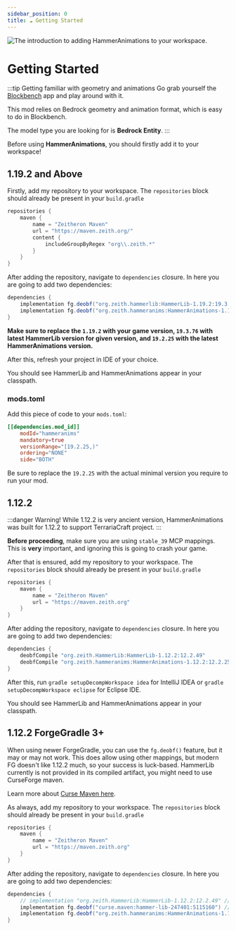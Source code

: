 ```yaml
---
sidebar_position: 0
title: ☁️ Getting Started
---
```


![The introduction to adding HammerAnimations to your workspace.](https://assets.zeith.org/logos/hammer-animations.png)
# Getting Started

:::tip Getting familiar with geometry and animations
Go grab yourself the [Blockbench](https://www.blockbench.net/) app and play around with it.

This mod relies on Bedrock geometry and animation format, which is easy to do in Blockbench.

The model type you are looking for is **Bedrock Entity**.
:::

Before using **HammerAnimations**, you should firstly add it to your workspace!

## 1.19.2 and Above

Firstly, add my repository to your workspace.
The `repositories` block should already be present in your `build.gradle`

```gradle
repositories {
    maven {
        name = "Zeitheron Maven"
        url = "https://maven.zeith.org/"
        content {
            includeGroupByRegex "org\\.zeith.*"
        }
    }
}
```

After adding the repository, navigate to `dependencies` closure.
In here you are going to add two dependencies:

```gradle
dependencies {
    implementation fg.deobf("org.zeith.hammerlib:HammerLib-1.19.2:19.3.76")
    implementation fg.deobf("org.zeith.hammeranims:HammerAnimations-1.19.2:19.2.25")
}
```

**Make sure to replace the `1.19.2` with your game version, `19.3.76` with latest HammerLib version for given version, and `19.2.25` with the latest HammerAnimations version.**

After this, refresh your project in IDE of your choice.

You should see HammerLib and HammerAnimations appear in your classpath.

### mods.toml
Add this piece of code to your `mods.toml`:
```toml
[[dependencies.mod_id]]
    modId="hammeranims"
    mandatory=true
    versionRange="[19.2.25,)"
    ordering="NONE"
    side="BOTH"
```

Be sure to replace the `19.2.25` with the actual minimal version you require to run your mod.

## 1.12.2

:::danger Warning!
While 1.12.2 is very ancient version, HammerAnimations was built for 1.12.2 to support TerrariaCraft project.
:::

**Before proceeding**, make sure you are using `stable_39` MCP mappings. This is **very** important, and ignoring this is going to crash your game.

After that is ensured, add my repository to your workspace.
The `repositories` block should already be present in your `build.gradle`

```gradle
repositories {
    maven {
        name = "Zeitheron Maven"
        url = "https://maven.zeith.org"
    }
}
```

After adding the repository, navigate to `dependencies` closure.
In here you are going to add two dependencies:

```gradle
dependencies {
    deobfCompile "org.zeith.HammerLib:HammerLib-1.12.2:12.2.49"
    deobfCompile "org.zeith.hammeranims:HammerAnimations-1.12.2:12.2.25:deobf"
}
```

After this, run `gradle setupDecompWorkspace idea` for IntelliJ IDEA or `gradle setupDecompWorkspace eclipse` for Eclipse IDE.

You should see HammerLib and HammerAnimations appear in your classpath.

## 1.12.2 ForgeGradle 3+

When using newer ForgeGradle, you can use the `fg.deobf()` feature, but it may or may not work.
This does allow using other mappings, but modern FG doesn't like 1.12.2 much, so your success is luck-based.
HammerLib currently is not provided in its compiled artifact, you might need to use CurseForge maven.

Learn more about [Curse Maven here](https://www.cursemaven.com/).

As always, add my repository to your workspace.
The `repositories` block should already be present in your `build.gradle`

```gradle
repositories {
    maven {
        name = "Zeitheron Maven"
        url = "https://maven.zeith.org"
    }
}
```

After adding the repository, navigate to `dependencies` closure.
In here you are going to add two dependencies:

```gradle
dependencies {
    // implementation "org.zeith.HammerLib:HammerLib-1.12.2:12.2.49" // this is remapped already to stable_39.
    implementation fg.deobf("curse.maven:hammer-lib-247401:5115160") // this is not remmaped, and fg.deobf will do that
    implementation fg.deobf("org.zeith.hammeranims:HammerAnimations-1.12.2:12.2.25")
}
```